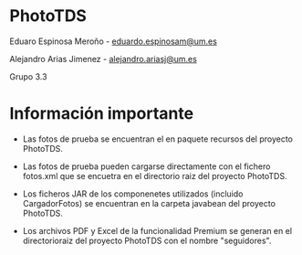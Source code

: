 # PhotoTDS

Eduaro Espinosa Meroño - eduardo.espinosam@um.es

Alejandro Arias Jimenez - alejandro.ariasj@um.es

Grupo 3.3

# Información importante

 - Las fotos de prueba se encuentran el en paquete recursos del proyecto PhotoTDS.

 - Las fotos de prueba pueden cargarse directamente con el fichero fotos.xml que se encuetra en el directorio raiz del proyecto PhotoTDS.

 - Los ficheros JAR de los componenetes utilizados (incluido CargadorFotos) se encuentran en la carpeta javabean del proyecto PhotoTDS.

 - Los archivos PDF y Excel de la funcionalidad Premium se generan en el directorioraiz del proyecto PhotoTDS con el nombre "seguidores".
